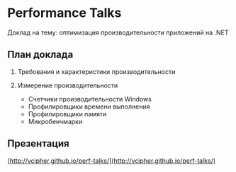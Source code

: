 # Performance Talks
Доклад на тему: оптимизация производительности приложений на .NET

## План доклада

1.  Требования и характеристики производительности

2.  Измерение производительности
    * Счетчики производительности Windows
    * Профилировщики времени выполнения
    * Профилировщики памяти
    * Микробенчмарки

## Презентация

[http://vcipher.github.io/perf-talks/](http://vcipher.github.io/perf-talks/)
